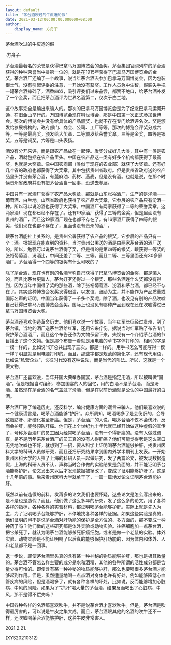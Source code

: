 ```yaml
---
layout: default
title: '茅台酒吹过的牛皮造的假'
date: 2021-03-12T00:00:00.000000+08:00
author:
    display_name: 方舟子
---
```


茅台酒吹过的牛皮造的假

·方舟子·

茅台酒最著名的荣誉是获得巴拿马万国博览会的金奖。茅台集团官网列举的茅台酒获得的种种荣誉当中排第一位的，就是在1915年获得了巴拿马万国博览会的金奖。茅台酒厂还编了一个故事，说当年茅台酒去参加巴拿马万国博览会，因为包装很土气，没有引起评委的注意，一开始没有获奖。工作人员急中生智，假装失手把一罐茅台酒摔碎了，酒香四溢，吸引评委们过来品尝，都赞不绝口，给茅台酒补发了一个金奖，而且把茅台酒评为世界名酒第二，仅次于白兰地。

这个故事完全是编出来骗人的。那次的巴拿马万国博览会是为了纪念巴拿马运河开通，在旧金山举行的。万国博览会现在叫世博会，那是中国第一次正式参加世博会。那次的博览会并没有给具体的产品颁奖，也就不存在专门给酒评名次。奖是颁发给参展机构的，政府部门、商会、公司、工厂等等。那次的博览会评奖分成六等，一等是最高奖，颁发给大奖章，二等颁发给荣誉奖章，三等是金奖，四等是银奖，五等是铜奖，六等是口头表扬。

酒没有分开来评，而是跟农产品放在一起评。发奖分成好几大类，其中有一类是农产品，酒就包括在农产品里头。中国在农产品这一类有好多个机构都获得了最高奖，也就是大奖章。像中国农商部（类似于现在的农业部）就获了大奖章。还有好几个省的政府也都获得了大奖章，其中包括贵州省政府。但是贵州省政府送的农产品里头并没有茅台酒，有蓖麻油、药材、燕麦，但是没有酒。也就是说，在那个时候贵州省政府并没有把茅台酒当一回事，没送去参展。

中国只有一家酒厂获得了农产品大奖章，那就是山东张裕酒厂，生产的是洋酒——葡萄酒、白兰地。山西省政府也获得了农产品大奖章，它参展的农产品只有汾酒一种。所以可以说汾酒也获得了大奖章。中国酒厂有两家获得了二等的荣誉奖章，这两家酒厂现在都已经不存在了。还有19家酒厂获得了三等的金奖，但是里面没有贵州的酒厂，而且这19家酒厂现在也都不存在了。有16家酒厂获得了四等的银奖，他们现在也都不存在了，里面也没有贵州的酒厂。

跟茅台酒能扯上关系的，是贵州公署获得了农产品的银奖，它参展的产品只有一个：酒。根据现在能查到的资料，当时贵州公署送的酒是由两家茅台酒的酒厂送的。所以，勉强可以说茅台酒得了奖，但是得的是第四等的银奖，跟获得一等奖的张裕葡萄酒、汾酒比，中间还差了二等、三等。而且二等、三等里面还有30多家酒厂。茅台酒得一个四等的银奖有什么可吹的？

除了茅台酒，现在也有别的名酒号称自己获得了巴拿马博览会的金奖，都是骗人的，而且比茅台更骗人，茅台好歹还得过一个银奖，那些名酒连什么奖都没有得到，因为当年中国得了奖的那些酒，除了张裕葡萄酒、汾酒和茅台酒，都已经不存在了。其实这种博览会发奖发得很滥，以友谊、鼓励为主，并不能作为产品质量或国际名声的证明。中国当年获得了一千多个奖呢，除了酒，也没见有别的产品吹嘘自己获得巴拿马万国博览会金奖。国际上也没见有哪种产品到现在还在吹嘘得过巴拿马万国博览会大奖。

茅台酒还喜欢伪造革命历史。他们喜欢说一个故事，当年红军长征经过贵州，到了茅台镇，当地的酒厂送茅台酒给红军，还用它来疗伤。据说当时红军贴了布告专门保护茅台酒酒厂，而且这个布告还作为文物保留下来，央视有一个介绍茅台酒的节目播出了这个文物。但是那个布告一看就是用电脑的草书字体打印的，相同的字是一模一样的，比如说“切”总共出现了三次，都是一样的。用手书怎么可能写得一模一样？明显就是用电脑打印的。而且，那些字都是规范的简化字，还有现代用语，比如说“私营企业”，长征时代没有这种说法，而是当代的叫法。所以，这就是一个假文物。

茅台酒厂还喜欢说，当年开国大典举办国宴，茅台酒是指定用酒，所以被叫做“国酒”。但是根据当时组织、参加国宴的人的回忆，用的白酒不是茅台酒，而是汾酒。虽然现在茅台酒的名气盖过了汾酒，但是在以前汾酒就是公认的中国最好的白酒。

茅台酒厂除了编造历史，还反科学，编出健康方面的谎言来骗人。他们最喜欢说的一个健康谎言是，喝茅台酒能够“护肝”。众所周知，喝酒喝多了是会伤肝的，会导致脂肪肝、肝硬化甚至肝癌。但是，茅台酒厂的人说，喝茅台酒不仅不会伤肝，反而会护肝，能够预防肝癌。他们在上个世纪九十年代就已经开始做这种虚假的宣传了，号称茅台酒厂的员工因为经常喝茅台酒，没有一个得肝癌的。没有人做过调查，是不是历年来茅台酒厂的员工真的没有人得肝癌？他们可能觉得老是这么空口无凭地吹嘘也不好，就想到了一招，要从科学上证明喝茅台酒能够护肝，找贵州医科大学的科研人员做研究，而且还把研究结果拿到国内外学术期刊上发表。一开始贵州医科大学的人拉了上海的科研人员一起做研究，发了两篇论文，被发现数据造假，上海的科研人员不认，声称当时合作做的实验结果是负面的，并不能证明茅台酒能够护肝，论文发出来以后才发现数据被窜改了，变成了证明能够护肝了。这是十几年前的事。后来贵州医科大学就单干了，一篇一篇地发论文证明茅台酒能护肝。

既然以前有造假的前科，发再多的论文我们也要怀疑，这些论文是怎么写出来的，是不是也是造假？而且，他们做了这么多年的研究，发了这么多的论文，用了各种各样的指标，各种各样的实验材料，都证明喝茅台能够护肝。实际上就是先入为主，为了证明喝茅台能够护肝，不停地找各种各样的证据。如果这些实验是真的，他们证明的岂不是说茅台酒对肝功能的保护是全方位的、多方面的，那不变成一种神药了吗？他们做的这些研究都是体外实验或动物实验。往癌细胞加一点茅台酒，把它杀死了，就认为喝茅台酒能够杀死肝癌细胞。或者是做一个老鼠的实验。体外实验、动物实验是不能证明喝了以后真的能够保护肝功能的，因为体内和体外、人和老鼠都不是一回事。

退一步说，即使茅台酒里头真的含有某一种神秘的物质能够护肝，那也是极其微量的。茅台酒不管怎么样主要的成分是水和酒精，其他的各种所谓的活性成分都是含量少得可怜的。即使含有某一种神秘的物质能够护肝，那么也要喝很多茅台酒才能够起到作用。但是，虽然适量地喝一点点酒对身体也许有好处，例如能够降低心血管疾病的风险，但是酒喝多了，就有各种各样的坏处，比如说，反而能够增加心脏病、中风的风险。如果为了“护肝”喝大量的茅台酒，结果反而喝出了心脏病、中风，那不是得不偿失吗？

中国各种各样的名酒都喜欢吹牛，并不是说茅台酒才喜欢吹牛。但是，茅台酒是吹得最厉害的，可以说是牛皮之集大成。而且，茅台酒跟其他的名酒的吹牛还不一样，还吹嘘喝茅台酒能够护肝，这种牛皮非常害人。

2021.2.21.

(XYS20210312)

